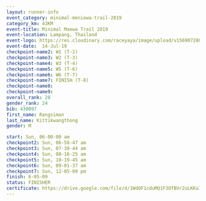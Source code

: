 ```yaml
---
layout: runner-info 
event_category: minimal-meniewa-trail-2019 
category_km: 43KM 
event-title: Minimal Maewa Trail 2019 
event-location: Lampang, Thailand 
event-logo: https://res.cloudinary.com/raceyaya/image/upload/v1569072805/logo/minimal-trail_ktnvsp.jpg 
event-date:  14-Jul-19 
checkpoint-name2: W1 (T-2) 
checkpoint-name3: W2 (T-3) 
checkpoint-name4: W3 (T-4) 
checkpoint-name5: W5 (T-6) 
checkpoint-name6: W6 (T-7) 
checkpoint-name7: FINISH (T-8) 
checkpoint-name8: 
checkpoint-name9: 
overall_rank: 28
gender_rank: 24
bib: 430097
first_name: Rangsiman
last_name: Kittikwangthong
gender: M

start: Sun, 06-00-00 am
checkpoint2: Sun, 06-58-47 am
checkpoint3: Sun, 07-30-44 am
checkpoint4: Sun, 08-16-25 am
checkpoint5: Sun, 10-19-45 am
checkpoint6: Sun, 09-01-37 am
checkpoint7: Sun, 12-05-09 pm
finish: 6-05-09
status: FINISHER
certificate: https://drive.google.com/file/d/1WdOF1cduMQ1F3OfBVr2uLKKuIC1kXYY6/view?usp=sharing
---
```

